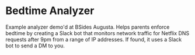 # Bedtime Analyzer
Example analyzer demo'd at BSides Augusta. Helps parents enforce bedtime by creating a Slack bot that
monitors network traffic for Netflix DNS requests after 9pm from a range of IP addresses. If found, it
uses a Slack bot to send a DM to you.
